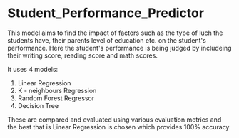 # Student_Performance_Predictor

This model aims to find the impact of factors such as the type of luch the students have, their parents level of education etc. on the student's performance. Here the student's performance is being judged by includeing their writing score, reading score and math scores.

It uses 4 models:
1. Linear Regression
2. K - neighbours Regression
3. Random Forest Regressor
4. Decision Tree

These are compared and evaluated using various evaluation metrics and the best that is Linear Regression is chosen which provides 100% accuracy.
